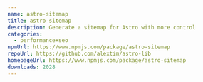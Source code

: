 ```yaml
---
name: astro-sitemap
title: astro-sitemap
description: Generate a sitemap for Astro with more control
categories:
  - performance+seo
npmUrl: https://www.npmjs.com/package/astro-sitemap
repoUrl: https://github.com/alextim/astro-lib
homepageUrl: https://www.npmjs.com/package/astro-sitemap
downloads: 2028
---
```


